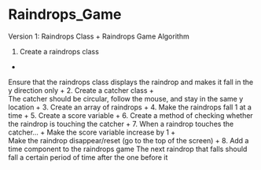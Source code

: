 Raindrops_Game
==============

Version 1: Raindrops Class
+
Raindrops Game Algorithm

1.  Create a raindrops class
+  
Ensure that the raindrops class displays the raindrop and makes it fall in the y direction only
+
2.  Create a catcher class
+  
The catcher should be circular, follow the mouse, and stay in the same y location
+
3.  Create an array of raindrops
+
4.  Make the raindrops fall 1 at a time
+
5.  Create a score variable
+
6.  Create a method of checking whether the raindrop is touching the catcher
+
7.  When a raindrop touches the catcher...
+
    Make the score variable increase by 1
+  
   Make the raindrop disappear/reset (go to the top of the screen)
+
8.  Add a time component to the raindrops game
    The next raindrop that falls should fall a certain period of time after the one before it

